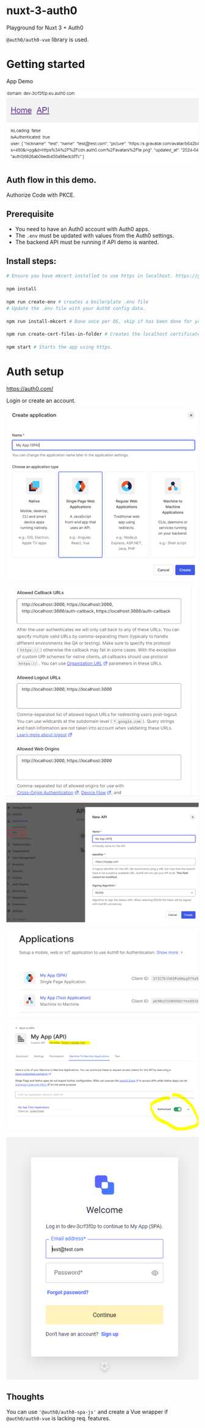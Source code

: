 # nuxt-3-auth0
Playground for Nuxt 3 + Auth0

`@auth0/auth0-vue` library is used.

# Getting started

App Demo

![app demo](./wiki/images/app-demo.png)

## Auth flow in this demo.

Authorize Code with PKCE.

## Prerequisite

- You need to have an Auth0 account with Auth0 apps.
- The `.env` must be updated with values from the Auth0 settings.
- The backend API must be running if API demo is wanted.

## Install steps:

```bash
# Ensure you have mkcert installed to use https in localhost. https://github.com/FiloSottile/mkcert

npm install

npm run create-env # creates a boilerplate .env file
# Update the .env file with your Auth0 config data.

npm run install-mkcert # Done once per OS, skip if has been done for your OS.

npm run create-cert-files-in-folder # Creates the localhost certificates.

npm start # Starts the app using https.
```

# Auth setup

https://auth0.com/

Login or create an account.

![Create a new SPA application](./wiki/images/create-app-spa.png)

![url-setup-spa](./wiki/images/url-setup-spa.png)

![new-api.png](./wiki/images/new-api.png)

![applications-updated](./wiki/images/applications-updated.png)

![my-app-authorized](./wiki/images/my-app-authorized.png)

![login](./wiki/images/login.png)


## Thoughts

You can use `'@auth0/auth0-spa-js'` and create a Vue wrapper if `@auth0/auth0-vue` is lacking req. features.
